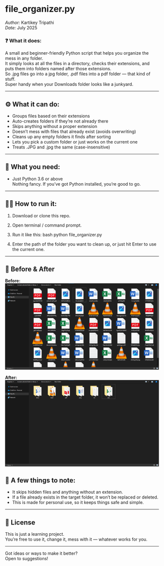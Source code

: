 # file_organizer.py

*Author:* Kartikey Tripathi  
*Date:* July 2025  

### ❓ What it does:  
A small and beginner-friendly Python script that helps you organize the mess in any folder.  
It simply looks at all the files in a directory, checks their extensions, and puts them into folders named after those extensions.  
So .jpg files go into a jpg folder, .pdf files into a pdf folder — that kind of stuff.  
Super handy when your Downloads folder looks like a junkyard.

---

## ⚙ What it can do:
- Groups files based on their extensions  
- Auto-creates folders if they’re not already there  
- Skips anything without a proper extension  
- Doesn’t mess with files that already exist (avoids overwriting)  
- Cleans up any empty folders it finds after sorting  
- Lets you pick a custom folder or just works on the current one  
- Treats .JPG and .jpg the same (case-insensitive)

---

## 🧰 What you need:
- Just Python 3.6 or above  
Nothing fancy. If you’ve got Python installed, you’re good to go.

---

## 🏃‍♂ How to run it:

1. Download or clone this repo.
2. Open terminal / command prompt.
3. Run it like this:
   bash
   python file_organizer.py
   
4. Enter the path of the folder you want to clean up, or just hit Enter to use the current one.

---

## 📸 Before & After

**Before:**  
![Before Screenshot](screenshots/before.png)

**After:**  
![After Screenshot](screenshots/after.png)



## 🧾 A few things to note:
- It skips hidden files and anything without an extension.
- If a file already exists in the target folder, it won’t be replaced or deleted.
- This is made for personal use, so it keeps things safe and simple.

---

## 🤝 License
This is just a learning project.  
You’re free to use it, change it, mess with it — whatever works for you.

---

Got ideas or ways to make it better?  
Open to suggestions!
